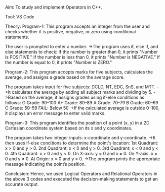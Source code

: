 Aim: To study and implement Operators in C++.

Tool: VS Code 

Theory: 
Program-1: This program accepts an integer from the user and checks whether it is positive, negative, or zero using conditional statements.

The user is prompted to enter a number. ->The program uses if, else if, and else statements to check: If the number is greater than 0, it prints "Number is POSITIVE." If the number is less than 0, it prints "Number is NEGATIVE." If the number is equal to 0, it prints "Number is ZERO."

Program-2: This program accepts marks for five subjects, calculates the average, and assigns a grade based on the average score.

The program takes input for five subjects: DCLD, NT, EDC, SnS, and MTT. ->It calculates the average by adding all subject marks and dividing by 5. ->Based on the average, it assigns grades using if-else conditions as follows: O Grade: 90–100 A+ Grade: 80–89 A Grade: 70–79 B Grade: 60–69 C Grade: 50–59 FAIL: Below 50 ->If the calculated average is outside 0–100, it displays an error message to enter valid marks.

Program-3: This program identifies the position of a point (x, y) in a 2D Cartesian coordinate system based on its x and y coordinates.

The program takes two integer inputs: x-coordinate and y-coordinate. ->It then uses if-else conditions to determine the point's location: 1st Quadrant: x > 0 and y > 0. 2nd Quadrant: x < 0 and y > 0. 3rd Quadrant: x < 0 and y < 0. 4th Quadrant: x > 0 and y < 0. On X-axis: y = 0 and x ≠ 0. On Y-axis: x = 0 and y ≠ 0. At Origin: x = 0 and y = 0. ->The program prints the appropriate message indicating the point’s position.

Conclusion: Hence, we used Logical Operators and Relational Operators in the above 3 codes and executed the decision-making statements to get an accurate output.
